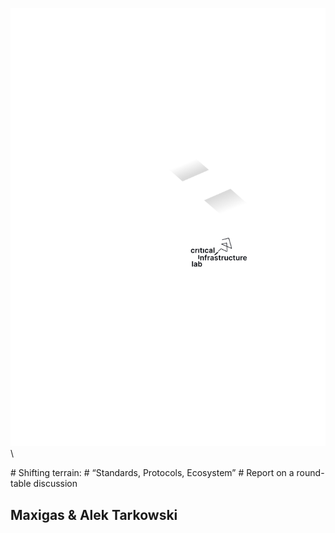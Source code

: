 ![](../assets/images/cover.svg)\

<div id="header">
# Shifting terrain:
# “Standards, Protocols, Ecosystem”
# Report on a round-table discussion
</div>

## Maxigas & Alek Tarkowski

<span class="category standards-geopolitics"><!-- dot: possible values: all, environment,
geopolitics, standards, standards-geopolitics, environment-geopolitics,
environment-standards ---></span>

